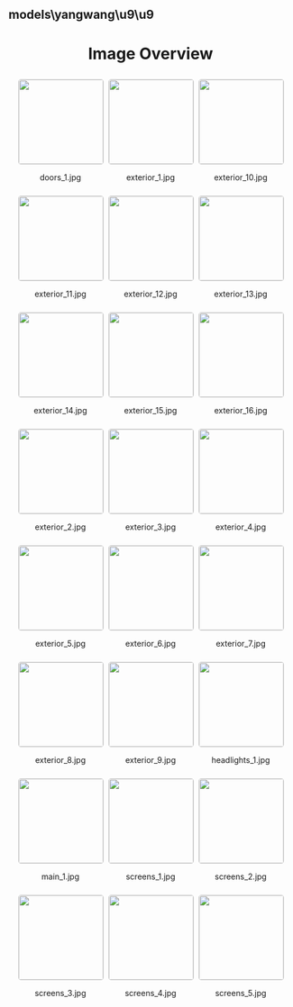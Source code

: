 ## models\yangwang\u9\u9
<style>
    .image-gallery {
        display: flex;
        flex-wrap: wrap;
        gap: 10px;
        justify-content: center;
        padding: 10px;
    }
    .image-gallery img {
        width: 150px;
        height: auto;
        border: 1px solid #ddd;
        border-radius: 5px;
    }
    .image-gallery div {
        flex: 1 1 calc(33.333% - 20px); /* Three images per row on large screens */
        max-width: 150px;
        text-align: center;
    }
    @media (max-width: 768px) {
        .image-gallery div {
            flex: 1 1 calc(50% - 20px); /* Two images per row on medium screens */
        }
    }
    @media (max-width: 480px) {
        .image-gallery div {
            flex: 1 1 100%; /* One image per row on small screens */
        }
    }
</style>
<h1 style ="text-align: center;"> Image Overview </h1> <div class="image-gallery">
<div>
<img src="https://media.evkx.net/multimedia/models/yangwang/u9/u9/doors_1_st.jpg">
<p>doors_1.jpg</p>
</div>
<div>
<img src="https://media.evkx.net/multimedia/models/yangwang/u9/u9/exterior_1_st.jpg">
<p>exterior_1.jpg</p>
</div>
<div>
<img src="https://media.evkx.net/multimedia/models/yangwang/u9/u9/exterior_10_st.jpg">
<p>exterior_10.jpg</p>
</div>
<div>
<img src="https://media.evkx.net/multimedia/models/yangwang/u9/u9/exterior_11_st.jpg">
<p>exterior_11.jpg</p>
</div>
<div>
<img src="https://media.evkx.net/multimedia/models/yangwang/u9/u9/exterior_12_st.jpg">
<p>exterior_12.jpg</p>
</div>
<div>
<img src="https://media.evkx.net/multimedia/models/yangwang/u9/u9/exterior_13_st.jpg">
<p>exterior_13.jpg</p>
</div>
<div>
<img src="https://media.evkx.net/multimedia/models/yangwang/u9/u9/exterior_14_st.jpg">
<p>exterior_14.jpg</p>
</div>
<div>
<img src="https://media.evkx.net/multimedia/models/yangwang/u9/u9/exterior_15_st.jpg">
<p>exterior_15.jpg</p>
</div>
<div>
<img src="https://media.evkx.net/multimedia/models/yangwang/u9/u9/exterior_16_st.jpg">
<p>exterior_16.jpg</p>
</div>
<div>
<img src="https://media.evkx.net/multimedia/models/yangwang/u9/u9/exterior_2_st.jpg">
<p>exterior_2.jpg</p>
</div>
<div>
<img src="https://media.evkx.net/multimedia/models/yangwang/u9/u9/exterior_3_st.jpg">
<p>exterior_3.jpg</p>
</div>
<div>
<img src="https://media.evkx.net/multimedia/models/yangwang/u9/u9/exterior_4_st.jpg">
<p>exterior_4.jpg</p>
</div>
<div>
<img src="https://media.evkx.net/multimedia/models/yangwang/u9/u9/exterior_5_st.jpg">
<p>exterior_5.jpg</p>
</div>
<div>
<img src="https://media.evkx.net/multimedia/models/yangwang/u9/u9/exterior_6_st.jpg">
<p>exterior_6.jpg</p>
</div>
<div>
<img src="https://media.evkx.net/multimedia/models/yangwang/u9/u9/exterior_7_st.jpg">
<p>exterior_7.jpg</p>
</div>
<div>
<img src="https://media.evkx.net/multimedia/models/yangwang/u9/u9/exterior_8_st.jpg">
<p>exterior_8.jpg</p>
</div>
<div>
<img src="https://media.evkx.net/multimedia/models/yangwang/u9/u9/exterior_9_st.jpg">
<p>exterior_9.jpg</p>
</div>
<div>
<img src="https://media.evkx.net/multimedia/models/yangwang/u9/u9/headlights_1_st.jpg">
<p>headlights_1.jpg</p>
</div>
<div>
<img src="https://media.evkx.net/multimedia/models/yangwang/u9/u9/main_1_st.jpg">
<p>main_1.jpg</p>
</div>
<div>
<img src="https://media.evkx.net/multimedia/models/yangwang/u9/u9/screens_1_st.jpg">
<p>screens_1.jpg</p>
</div>
<div>
<img src="https://media.evkx.net/multimedia/models/yangwang/u9/u9/screens_2_st.jpg">
<p>screens_2.jpg</p>
</div>
<div>
<img src="https://media.evkx.net/multimedia/models/yangwang/u9/u9/screens_3_st.jpg">
<p>screens_3.jpg</p>
</div>
<div>
<img src="https://media.evkx.net/multimedia/models/yangwang/u9/u9/screens_4_st.jpg">
<p>screens_4.jpg</p>
</div>
<div>
<img src="https://media.evkx.net/multimedia/models/yangwang/u9/u9/screens_5_st.jpg">
<p>screens_5.jpg</p>
</div>
</div>
